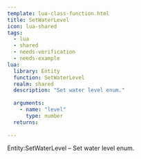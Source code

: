 ```yaml
---
template: lua-class-function.html
title: SetWaterLevel
icon: lua-shared
tags:
  - lua
  - shared
  - needs-verification
  - needs-example
lua:
  library: Entity
  function: SetWaterLevel
  realm: shared
  description: "Set water level enum."
  
  arguments:
    - name: "level"
      type: number
  returns:
    
---
```


<div class="lua__search__keywords">
Entity:SetWaterLevel &#x2013; Set water level enum.
</div>
